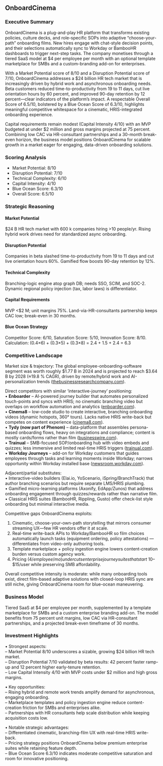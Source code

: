 ## OnboardCinema

### Executive Summary
OnboardCinema is a plug-and-play HR platform that transforms existing policies, culture decks, and role-specific SOPs into adaptive “choose-your-path” onboarding films. New hires engage with chat-style decision points, and their selections automatically sync to Workday or BambooHR dashboards to trigger next-step tasks. The company monetises through a tiered SaaS model at $4 per employee per month with an optional template marketplace for SMBs and a custom-branding add-on for enterprises.

With a Market Potential score of 8/10 and a Disruption Potential score of 7/10, OnboardCinema addresses a $24 billion HR tech market that is increasingly driven by hybrid work and asynchronous onboarding needs. Beta customers reduced time-to-productivity from 19 to 11 days, cut live orientation hours by 60 percent, and improved 90-day retention by 12 percent—clear indicators of the platform’s impact. A respectable Overall Score of 6.5/10, bolstered by a Blue Ocean Score of 6.3/10, highlights meaningful competitive whitespace for a cinematic, HRIS-integrated onboarding experience.

Capital requirements remain modest (Capital Intensity 4/10) with an MVP budgeted at under $2 million and gross margins projected at 75 percent. Combining low CAC via HR-consultant partnerships and a 30-month break-even horizon, the business model positions OnboardCinema for scalable growth in a market eager for engaging, data-driven onboarding solutions.

### Scoring Analysis
- Market Potential: 8/10  
- Disruption Potential: 7/10  
- Technical Complexity: 6/10  
- Capital Intensity: 4/10  
- Blue Ocean Score: 6.3/10  
- Overall Score: 6.5/10  

### Strategic Reasoning

#### Market Potential
$24 B HR tech market with 600 k companies hiring >10 people/yr. Rising hybrid work drives need for standardized async onboarding.

#### Disruption Potential
Companies in beta slashed time-to-productivity from 19 to 11 days and cut live orientation hours 60%. Gamified flow boosts 90-day retention by 12%.

#### Technical Complexity
Branching-logic engine atop graph DB; needs SSO, SCIM, and SOC-2. Dynamic regional policy injection (tax, labor laws) is differentiator.

#### Capital Requirements
MVP <$2 M; unit margins 75%. Land-via-HR-consultants partnership keeps CAC low; break-even in 30 months.

#### Blue Ocean Strategy
Competitor Score: 6/10, Saturation Score: 5/10, Innovation Score: 8/10. Calculation: (0.4×6) + (0.3×5) + (0.3×8) = 2.4 + 1.5 + 2.4 = 6.3

### Competitive Landscape
Market size & trajectory: The global employee-onboarding-software segment was worth roughly $1.77 B in 2024 and is projected to reach $3.64 B by 2028 (≈19.8 % CAGR), driven by remote/hybrid work and AI-personalization trends ([thebusinessresearchcompany.com](https://www.thebusinessresearchcompany.com/market-insights/employee-onboarding-software-global-market-report-2024?utm_source=chatgpt.com)).  

Direct competitors with similar ‘interactive-journey’ positioning:  
• **Enboarder** – AI-powered journey builder that automates personalized touch-points and syncs with HRIS; no cinematic branching video but overlaps on workflow automation and analytics ([enboarder.com](https://enboarder.com/?utm_source=chatgpt.com)).  
• **Cinema8** – low-code studio to create interactive, branching onboarding videos (dynamic hotspots, 360° tours). Lacks native HRIS write-back but competes on content experience ([cinema8.com](https://cinema8.com/interactive-onboarding?utm_source=chatgpt.com)).  
• **Tydy (now part of Phenom)** – data-platform that assembles persona-based onboarding flows, heavy on integrations and compliance; content is mostly cards/forms rather than film ([businesswire.com](https://www.businesswire.com/news/home/20240702356893/en/Phenom-Acquires-Tydy-Expanding-Platform-to-Seamlessly-Onboard-Employees?utm_source=chatgpt.com)).  
• **Trainual** – SMB-focused SOP/onboarding hub with video embeds and quizzes; less immersive and limited real-time HRIS triggers ([trainual.com](https://trainual.com/manual/ways-trainual-can-streamline-employee-onboarding?utm_source=chatgpt.com)).  
• **Workday Journeys** – add-on for Workday customers that guides employees through tasks and learning moments inside Workday; narrows opportunity within Workday installed base ([newsroom.workday.com](https://newsroom.workday.com/2022-06-29-News-Brief-Workday-Journeys-Named-Employee-Onboarding-Solution-of-the-Year-by-RemoteTech-Breakthrough?utm_source=chatgpt.com)).

Adjacent/partial substitutes:  
• Interactive-video builders (Elai.io, YoScenario, iSpring/BranchTrack) that author branching scenarios but require separate LMS/HRIS plumbing.  
• Gamified micro-learning platforms (Axonify, EdApp/Zunos) that address onboarding engagement through quizzes/rewards rather than narrative film.  
• Classical HRIS suites (BambooHR, Rippling, Gusto) offer check-list style onboarding but minimal interactive media.

Competitive gaps OnboardCinema exploits:  
1. Cinematic, choose-your-own-path storytelling that mirrors consumer streaming UX—few HR vendors offer it at scale.  
2. Real-time write-back APIs to Workday/BambooHR so film choices automatically launch tasks (equipment ordering, policy attestations) — differentiates from video-only authoring tools.  
3. Template marketplace + policy ingestion engine lowers content-creation burden versus custom agency work.  
4. Pricing ($4/employee/mo) undercuts enterprise journey suites that start ~$10–$15/user while preserving SMB affordability.

Overall competitive intensity is moderate: while many onboarding tools exist, direct film-based adaptive solutions with closed-loop HRIS sync are still niche, giving OnboardCinema room for blue-ocean maneuvering.

### Business Model
Tiered SaaS at $4 per employee per month, supplemented by a template marketplace for SMBs and a custom enterprise branding add-on. The model benefits from 75 percent unit margins, low CAC via HR-consultant partnerships, and a projected break-even timeframe of 30 months.

### Investment Highlights
• Strongest aspects:  
  – Market Potential 8/10 underscores a sizable, growing $24 billion HR tech market.  
  – Disruption Potential 7/10 validated by beta results: 42 percent faster ramp-up and 12 percent higher early-tenure retention.  
  – Low Capital Intensity 4/10 with MVP costs under $2 million and high gross margins.

• Key opportunities:  
  – Rising hybrid and remote work trends amplify demand for asynchronous, engaging onboarding.  
  – Marketplace templates and policy ingestion engine reduce content-creation friction for SMBs and enterprises alike.  
  – Partnerships with HR consultants help scale distribution while keeping acquisition costs low.

• Notable strategic advantages:  
  – Differentiated cinematic, branching-film UX with real-time HRIS write-back.  
  – Pricing strategy positions OnboardCinema below premium enterprise suites while retaining feature depth.  
  – Blue Ocean Score 6.3/10 indicates moderate competitive saturation and room for innovative positioning.